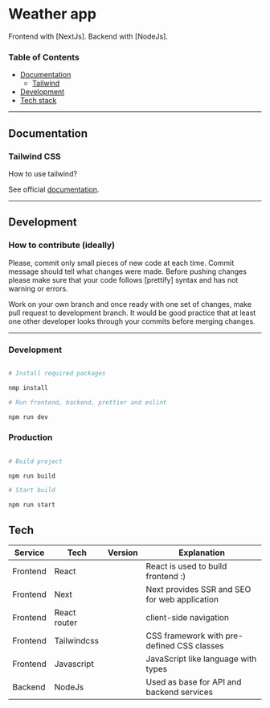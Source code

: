 # Weather app

<!-- [![NextJs](https://img.shields.io/badge/Vue-v3-blue)](https://vuejs.org/)
[![Nuxt](https://img.shields.io/badge/Nuxt-v3.1-blue)](https://nuxt.com/)
[![TypeScript](https://img.shields.io/badge/TypeScript-v4.9-blue)](https://www.typescriptlang.org/)
[![Node v19](https://img.shields.io/badge/NodeJS-v19-blue)](https://nodejs.org/en/)
[![code style: prettier](https://img.shields.io/badge/code_style-prettier-ff69b4.svg?style=flat-square)](https://github.com/prettier/prettier) -->

Frontend with [NextJs].
Backend with [NodeJs].

### Table of Contents

- [Documentation](#Documentation)
  - [Tailwind](#tailwind-css)
- [Development](#development)
- [Tech stack](#tech)

---

## Documentation

### Tailwind CSS

How to use tailwind?

See official [documentation](https://tailwindcss.com/).

---

## Development

### How to contribute (ideally)

Please, commit only small pieces of new code at each time. Commit message should tell
what changes were made. Before pushing changes please make sure that your code follows
[prettify] syntax and has not warning or errors.

Work on your own branch and once ready with one set of changes, make pull request to
development branch. It would be good practice that at least one other developer looks
through your commits before merging changes.

---

### Development

```bash

# Install required packages

nmp install

# Run frontend, backend, prettier and eslint

npm run dev

```

### Production

```bash

# Build project

npm run build

# Start build

npm run start

```

## Tech

| Service  | Tech         | Version | Explanation                                   |
| -------- | ------------ | ------- | --------------------------------------------- |
| Frontend | React        |         | React is used to build frontend :)            |
| Frontend | Next         |         | Next provides SSR and SEO for web application |
| Frontend | React router |         | client-side navigation                        |
| Frontend | Tailwindcss  |         | CSS framework with pre-defined CSS classes    |
| Frontend | Javascript   |         | JavaScript like language with types           |
| Backend  | NodeJs       |         | Used as base for API and backend services     |

